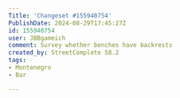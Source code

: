 ```yaml
---
Title: 'Changeset #155940754'
PublishDate: 2024-08-29T17:45:27Z
id: 155940754
user: JBBgameich
comment: Survey whether benches have backrests
created_by: StreetComplete 58.2
tags:
- Montenegro
- Bar

---
```

